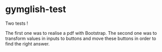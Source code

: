 # gymglish-test

Two tests !

The first one was to realise a pdf with Bootstrap.
The second one was to transform values in inputs to buttons and move these buttons in order to find the right answer.
